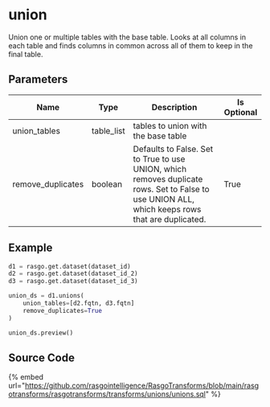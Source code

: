 

# union

Union one or multiple tables with the base table.
Looks at all columns in each table and finds columns in common across all of them to keep in the final table.


## Parameters

|       Name        |    Type    |                                                                   Description                                                                    | Is Optional |
| ----------------- | ---------- | ------------------------------------------------------------------------------------------------------------------------------------------------ | ----------- |
| union_tables      | table_list | tables to union with the base table                                                                                                              |             |
| remove_duplicates | boolean    | Defaults to False. Set to True to use UNION, which removes duplicate rows. Set to False to use UNION ALL, which keeps rows that are duplicated.  | True        |


## Example

```python
d1 = rasgo.get.dataset(dataset_id)
d2 = rasgo.get.dataset(dataset_id_2)
d3 = rasgo.get.dataset(dataset_id_3)

union_ds = d1.unions(
    union_tables=[d2.fqtn, d3.fqtn]
    remove_duplicates=True
)

union_ds.preview()
```

## Source Code

{% embed url="https://github.com/rasgointelligence/RasgoTransforms/blob/main/rasgotransforms/rasgotransforms/transforms/unions/unions.sql" %}

